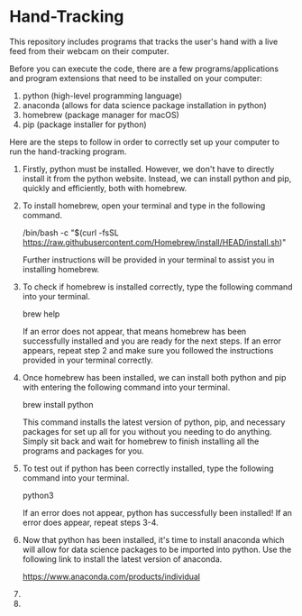 # Hand-Tracking
This repository includes programs that tracks the user's hand with a live feed from their webcam on their computer.

Before you can execute the code, there are a few programs/applications and program extensions that need to be installed on your computer: 
1. python (high-level programming language)
2. anaconda (allows for data science package installation in python)
3. homebrew (package manager for macOS)
4. pip (package installer for python)

Here are the steps to follow in order to correctly set up your computer to run the hand-tracking program.

1. Firstly, python must be installed. However, we don't have to directly install it from the python website. Instead, we can install python and pip, quickly and efficiently, both with homebrew.

2. To install homebrew, open your terminal and type in the following command.

    /bin/bash -c "$(curl -fsSL https://raw.githubusercontent.com/Homebrew/install/HEAD/install.sh)"
    
    Further instructions will be provided in your terminal to assist you in installing homebrew. 

3. To check if homebrew is installed correctly, type the following command into your terminal.
 
    brew help
    
    If an error does not appear, that means homebrew has been successfully installed and you are ready for the next steps.
    If an error appears, repeat step 2 and make sure you followed the instructions provided in your terminal correctly.
    
4. Once homebrew has been installed, we can install both python and pip with entering the following command into your terminal.
 
    brew install python
    
    This command installs the latest version of python, pip, and necessary packages for set up all for you without you needing to do anything. Simply sit back and 
    wait for homebrew to finish installing all the programs and packages for you.
    
5. To test out if python has been correctly installed, type the following command into your terminal.

    python3
    
    If an error does not appear, python has successfully been installed!
    If an error does appear, repeat steps 3-4.

6. Now that python has been installed, it's time to install anaconda which will allow for data science packages to be imported into python. Use the following link to install the latest version of anaconda.

    https://www.anaconda.com/products/individual

7. 

8. 

